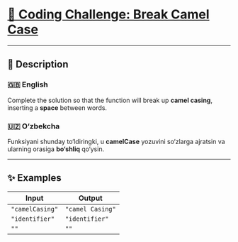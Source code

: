 # [🐍 Coding Challenge: Break Camel Case]("https://www.codewars.com/kata/5208f99aee097e6552000148/train/python")

---

## 📖 Description

### 🇬🇧 English
Complete the solution so that the function will break up **camel casing**, inserting a **space** between words.

### 🇺🇿 O‘zbekcha
Funksiyani shunday to‘ldiringki, u **camelCase** yozuvini so‘zlarga ajratsin va ularning orasiga **bo‘shliq** qo‘ysin.

---

## ✨ Examples

| Input           | Output          |
|-----------------|-----------------|
| `"camelCasing"` | `"camel Casing"`|
| `"identifier"`  | `"identifier"`  |
| `""`            | `""`            |